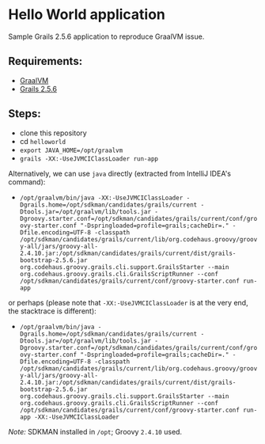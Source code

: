 # Hello World application

Sample Grails 2.5.6 application to reproduce GraalVM issue.

## Requirements:

* [GraalVM](https://github.com/oracle/graal/releases)
* [Grails 2.5.6](http://grails.org/download.html)

## Steps:

* clone this repository
* cd `helloworld`
* `export JAVA_HOME=/opt/graalvm`
* `grails -XX:-UseJVMCIClassLoader run-app`

Alternatively, we can use `java` directly (extracted from IntelliJ IDEA's command):

* `/opt/graalvm/bin/java -XX:-UseJVMCIClassLoader -Dgrails.home=/opt/sdkman/candidates/grails/current -Dtools.jar=/opt/graalvm/lib/tools.jar -Dgroovy.starter.conf=/opt/sdkman/candidates/grails/current/conf/groovy-starter.conf "-Dspringloaded=profile=grails;cacheDir=." -Dfile.encoding=UTF-8 -classpath /opt/sdkman/candidates/grails/current/lib/org.codehaus.groovy/groovy-all/jars/groovy-all-2.4.10.jar:/opt/sdkman/candidates/grails/current/dist/grails-bootstrap-2.5.6.jar org.codehaus.groovy.grails.cli.support.GrailsStarter --main org.codehaus.groovy.grails.cli.GrailsScriptRunner --conf /opt/sdkman/candidates/grails/current/conf/groovy-starter.conf run-app`

or perhaps (please note that `-XX:-UseJVMCIClassLoader` is at the very end, the stacktrace is different):

* `/opt/graalvm/bin/java -Dgrails.home=/opt/sdkman/candidates/grails/current -Dtools.jar=/opt/graalvm/lib/tools.jar -Dgroovy.starter.conf=/opt/sdkman/candidates/grails/current/conf/groovy-starter.conf "-Dspringloaded=profile=grails;cacheDir=." -Dfile.encoding=UTF-8 -classpath /opt/sdkman/candidates/grails/current/lib/org.codehaus.groovy/groovy-all/jars/groovy-all-2.4.10.jar:/opt/sdkman/candidates/grails/current/dist/grails-bootstrap-2.5.6.jar org.codehaus.groovy.grails.cli.support.GrailsStarter --main org.codehaus.groovy.grails.cli.GrailsScriptRunner --conf /opt/sdkman/candidates/grails/current/conf/groovy-starter.conf run-app -XX:-UseJVMCIClassLoader`

*Note:* SDKMAN installed in `/opt`; Groovy `2.4.10` used.
